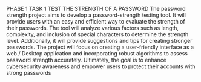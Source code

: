 PHASE 1
TASK 1 
TEST THE STRENGTH OF A PASSWORD 
The password strength project aims to develop a password-strength testing tool. It will
 provide users with an easy and efficient way to evaluate the strength of their passwords.
 The tool will analyze various factors such as length, complexity, and inclusion of special
 characters to determine the strength level. Additionally, it will provide suggestions and
 tips for creating stronger passwords.
 The project will focus on creating a user-friendly interface as a web / Desktop application
 and incorporating robust algorithms to assess password strength accurately. Ultimately,
 the goal is to enhance cybersecurity awareness and empower users to protect their
 accounts with strong passwords
